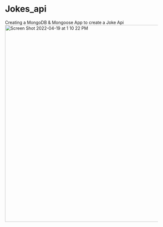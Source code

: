 # Jokes_api
Creating a MongoDB &amp; Mongoose App to create a Joke Api
<img width="648" alt="Screen Shot 2022-04-19 at 1 10 22 PM" src="https://user-images.githubusercontent.com/95555052/164078121-43ade294-a820-413b-8d1a-c7a0b76d84f9.png">
